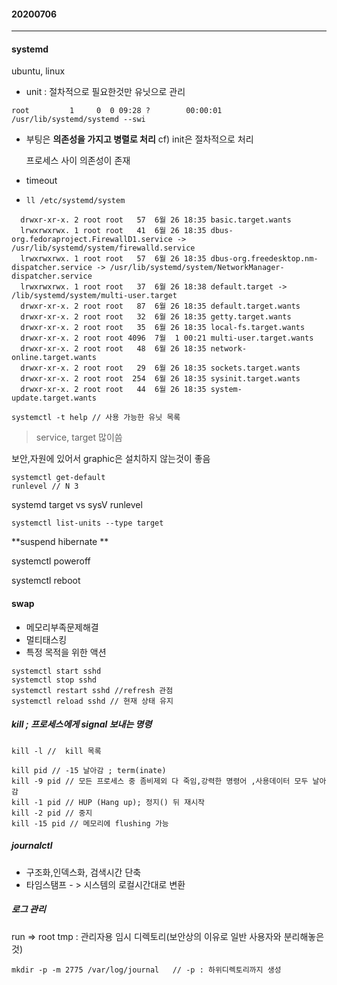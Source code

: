 #### 20200706

-----

#### systemd

ubuntu, linux

- unit : 절차적으로 필요한것만 유닛으로 관리

```
root         1     0  0 09:28 ?        00:00:01 /usr/lib/systemd/systemd --swi
```

- 부팅은 **의존성을 가지고 병렬로 처리** cf) init은 절차적으로 처리 

  프로세스 사이 의존성이 존재

- timeout

- ```
  ll /etc/systemd/system
  ```

```
  drwxr-xr-x. 2 root root   57  6월 26 18:35 basic.target.wants
  lrwxrwxrwx. 1 root root   41  6월 26 18:35 dbus-org.fedoraproject.FirewallD1.service -> /usr/lib/systemd/system/firewalld.service
  lrwxrwxrwx. 1 root root   57  6월 26 18:35 dbus-org.freedesktop.nm-dispatcher.service -> /usr/lib/systemd/system/NetworkManager-dispatcher.service
  lrwxrwxrwx. 1 root root   37  6월 26 18:38 default.target -> /lib/systemd/system/multi-user.target
  drwxr-xr-x. 2 root root   87  6월 26 18:35 default.target.wants
  drwxr-xr-x. 2 root root   32  6월 26 18:35 getty.target.wants
  drwxr-xr-x. 2 root root   35  6월 26 18:35 local-fs.target.wants
  drwxr-xr-x. 2 root root 4096  7월  1 00:21 multi-user.target.wants
  drwxr-xr-x. 2 root root   48  6월 26 18:35 network-online.target.wants
  drwxr-xr-x. 2 root root   29  6월 26 18:35 sockets.target.wants
  drwxr-xr-x. 2 root root  254  6월 26 18:35 sysinit.target.wants
  drwxr-xr-x. 2 root root   44  6월 26 18:35 system-update.target.wants
```

```
systemctl -t help // 사용 가능한 유닛 목록
```

>  service, target  많이씀

보안,자원에 있어서 graphic은 설치하지 않는것이 좋음

```
systemctl get-default
runlevel // N 3 
```

systemd target vs sysV runlevel

```
systemctl list-units --type target
```

**suspend  hibernate **

systemctl poweroff

systemctl reboot

#### swap

- 메모리부족문제해결
- 멀티태스킹
- 특정 목적을 위한 액션



```
systemctl start sshd
systemctl stop sshd
systemctl restart sshd //refresh 관점 
systemctl reload sshd // 현재 상태 유지

```

##### kill ; 프로세스에게 signal 보내는 명령

```
kill -l //  kill 목록
```

```
kill pid // -15 날아감 ; term(inate)
kill -9 pid // 모든 프로세스 중 좀비제외 다 죽임,강력한 명령어 ,사용데이터 모두 날아감
kill -1 pid // HUP (Hang up); 정지() 뒤 재시작
kill -2 pid // 중지
kill -15 pid // 메모리에 flushing 가능
```

##### journalctl 

- 구조화,인덱스화, 검색시간 단축
- 타임스탬프 - > 시스템의 로컬시간대로 변환

#####  로그 관리

run => root tmp  : 관리자용 임시 디렉토리(보안상의 이유로 일반 사용자와 분리해놓은것)

```
mkdir -p -m 2775 /var/log/journal	// -p : 하위디렉토리까지 생성
```
